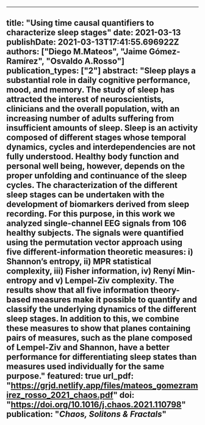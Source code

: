 
---
title: "Using time causal quantifiers to characterize sleep stages"
date: 2021-03-13
publishDate: 2021-03-13T17:41:55.696922Z
authors: ["Diego M.Mateos", "Jaime Gómez-Ramı́rez", "Osvaldo A.Rosso"]
publication_types: ["2"]
abstract: "Sleep plays a substantial role in daily cognitive performance, mood, and memory. The study of sleep has attracted the interest of neuroscientists, clinicians and the overall population, with an increasing number of adults suffering from insufficient amounts of sleep. Sleep is an activity composed of different stages whose temporal dynamics, cycles and interdependencies are not fully understood. Healthy body function and personal well being, however, depends on the proper unfolding and continuance of the sleep cycles. The characterization of the different sleep stages can be undertaken with the development of biomarkers derived from sleep recording. For this purpose, in this work we analyzed single-channel EEG signals from 106 healthy subjects. The signals were quantified using the permutation vector approach using five different-information theoretic measures: i) Shannon’s entropy, ii) MPR statistical complexity, iii) Fisher information, iv) Renyí Min-entropy and v) Lempel-Ziv complexity. The results show that all five information theory-based measures make it possible to quantify and classify the underlying dynamics of the different sleep stages. In addition to this, we combine these measures to show that planes containing pairs of measures, such as the plane composed of Lempel-Ziv and Shannon, have a better performance for differentiating sleep states than measures used individually for the same purpose."
featured: true
url_pdf: "https://grjd.netlify.app/files/mateos_gomezramirez_rosso_2021_chaos.pdf"
doi: "https://doi.org/10.1016/j.chaos.2021.110798"
publication: "*Chaos, Solitons & Fractals*"
---
